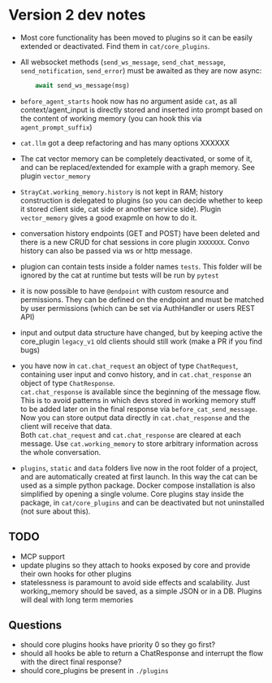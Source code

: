 
# Version 2 dev notes

- Most core functionality has been moved to plugins so it can be easily extended or deactivated. Find them in `cat/core_plugins`.
- All websocket methods (`send_ws_message`, `send_chat_message`, `send_notification`, `send_error`) must be awaited as they are now async:

    ```python
        await send_ws_message(msg)
    ```
- `before_agent_starts` hook now has no argument aside `cat`, as all context/agent_input is directly stored and inserted into prompt based on the content of working memory (you can hook this via `agent_prompt_suffix`)
- `cat.llm` got a deep refactoring and has many options XXXXXX
- The cat vector memory can be completely deactivated, or some of it, and can be replaced/extended for example with a graph memory. See plugin `vector_memory`
- `StrayCat.working_memory.history` is not kept in RAM; history construction is delegated to plugins (so you can decide whether to keep it stored client side, cat side or another service side). Plugin `vector_memory` gives a good exapmle on how to do it.
- conversation history endpoints (GET and POST) have been deleted and there is a new CRUD for chat sessions in core plugin `XXXXXXX`. Convo history can also be passed via ws or http message.
- plugion can contain tests inside a folder names `tests`. This folder will be ignored by the cat at runtime but tests will be run by `pytest`
- it is now possible to have `@endpoint` with custom resource and permissions. They can be defined on the endpoint and must be matched by user permissions (which can be set via AuthHandler or users REST API)
- input and output data structure have changed, but by keeping active the core_plugin `legacy_v1` old clients should still work (make a PR if you find bugs)
- you have now in `cat.chat_request` an object of type `ChatRequest`, containing user input and convo history, and in `cat.chat_response` an object of type `ChatResponse`.  
`cat.chat_response` is available since the beginning of the message flow. This is to avoid patterns in which devs stored in working memory stuff to be added later on in the final response via `before_cat_send_message`. Now you can store output data directly in `cat.chat_response` and the client will receive that data.  
Both `cat.chat_request` and `cat.chat_response` are cleared at each message. Use `cat.working_memory` to store arbitrary information across the whole conversation.
- `plugins`, `static` and `data` folders live now in the root folder of a project, and are automatically created at first launch. In this way the cat can be used as a simple python package. Docker compose installation is also simplified by opening a single volume. Core plugins stay inside the package, in `cat/core_plugins` and can be deactivated but not uninstalled (not sure about this).

## TODO

- MCP support
- update plugins so they attach to hooks exposed by core and provide their own hooks for other plugins
- statelessness is paramount to avoid side effects and scalability. Just working_memory should be saved, as a simple JSON or in a DB. Plugins will deal with long term memories


## Questions

- should core plugins hooks have priority 0 so they go first?
- should all hooks be able to return a ChatResponse and interrupt the flow with the direct final response?
- should core_plugins be present in `./plugins`